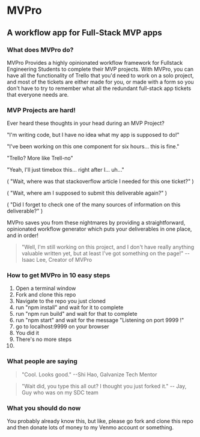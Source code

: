 # MVPro
## A workflow app for Full-Stack MVP apps

### What does MVPro do?
MVPro Provides a highly opinionated workflow framework for Fullstack Engineering Students to complete their MVP projects. With MVPro, you can have all the functionality of Trello that you'd need to work on a solo project, and most of the tickets are either made for you, or made with a form so you don't have to try to remember what all the redundant full-stack app tickets that everyone needs are.

### MVP Projects are hard!
Ever heard these thoughts in your head during an MVP Project?

  "I'm writing code, but I have no idea what my app is supposed to do!"

  "I've been working on this one component for six hours... this is fine."

  "Trello? More like Trell-no"

  "Yeah, I'll just timebox this... right after I... uh..."

  ( "Wait, where was that stackoverflow article I needed for this one ticket?" )

  ( "Wait, where am I supposed to submit this deliverable again?" )

  ( "Did I forget to check one of the many sources of information on this deliverable?" )

MVPro saves you from these nightmares by providing a straightforward, opinionated workflow generator which puts your deliverables in one place, and in order!

> "Well, I'm still working on this project, and I don't have really anything valuable written yet, but at least I've got something on the page!"
  --Isaac Lee, Creator of MVPro

### How to get MVPro in 10 easy steps
1. Open a terminal window
2. Fork and clone this repo
3. Navigate to the repo you just cloned
4. run "npm install" and wait for it to complete
5. run "npm run build" and wait for that to complete
6. run "npm start" and wait for the message "Listening on port 9999 !"
7. go to localhost:9999 on your browser
8. You did it
9. There's no more steps
10.

### What people are saying

  > "Cool. Looks good."
      --Shi Hao, Galvanize Tech Mentor

  > "Wait did, you type this all out? I thought you just forked it."
    -- Jay, Guy who was on my SDC team

### What you should do now

You probably already know this, but like, please go fork and clone this repo and then donate lots of money to my Venmo account or something.